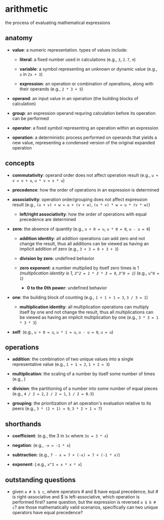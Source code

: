 # arithmetic

the process of evaluating mathematical expressions

## anatomy

- **value**: a numeric representation. types of values include:

  - **literal**: a fixed number used in calculations (e.g., `3`, `2.7`, `π`)
 
  - **variable**: a symbol representing an unknown or dynamic value (e.g., `x` in `2x + 3`)

  - **expression**: an operation or combination of operations, along with their operands  (e.g., `2 * 3 + 5`)
 
- **operand**: an input value in an operation (the building blocks of calculation)

- **group**: an expression operand requring calculation before its operation can be performed

- **operator**: a fixed symbol representing an operation within an expression

- **operation**: a deterministic process performed on operands that yields a new value, representing a condensed version of the original expanded operation

## concepts

- **commutativity**: operand order does not affect operation result (e.g., `u + v = v + u`, `u * v = v * u`)

- **precedence**: how the order of operations in an expression is determined

- **associativity**: operation order/grouping does not affect expression result (e.g., `(u + v) + w = u + (v + w)`, `(u * v) * w = u * (v * w)`)

  - **left/right associativity**: how the order of operations with equal precedence are determined

- **zero**: the absence of quantity (e.g., `u + 0 = u`, `u * 0 = 0`, `u - u = 0`)

  - **addition identity**: all addition operations can add zero and not change the result, thus all additions can be viewed as having an implicit addition of zero (e.g., `3 + 3 = 0 + 3 + 3`)

  - **division by zero**: undefined behavior
 
  - **zero exponent**: a number multiplied by itself zero times is 1 _(multiplication identity is 1, `3^2 = 1 * 3 * 3 = 9`, `3^0 = 1`)_ (e.g., `u^0 = 1`)

    - **0 to the 0th power**: undefined behavior
   
- **one**: the building block of counting (e.g., `1 + 1 + 1 = 3`, `3 / 3 = 1`)

  - **multiplication identity**: all multiplication operations can multiply itself by one and not change the result, thus all multiplications can be viewed as having an implicit multiplication by one (e.g., `3 * 3 = 1 * 3 * 3`)

- **self**: (e.g., `u + 0 = u`, `u * 1 = u`, `u - u = 0`, `u = u`)

## operations

- **addition**: the combination of two unique values into a single representative value (e.g., `1 + 1 = 2`, `1 + 2 = 3`)

- **multiplication**: the scaling of a number by itself some number of times (e.g., )

- **division**: the partitioning of a number into some number of equal pieces (e.g., `4 / 2 = 2`, `2 / 2 = 1`, `1 / 2 = 0.5`)

- **grouping**: the prioritization of an operation's evaluation relative to its peers (e.g., `3 * (2 + 1) = 9`, `3 * 2 + 1 = 7`)

## shorthands 

- **coefficient**: (e.g., the 3 in `3x` where `3x = 3 * x`)

- **negation**: (e.g., `-x = -1 * x`)

- **subtraction**: (e.g., `7 - x = 7 + (-x) = 7 + (-1 * x)`)

- **exponent**: (.e.g., `x^3 = x * x * x`)

## outstanding questions

- given `a # b $ c`, where operators # and $ have equal precedence, but # is right-associative and $ is left-associative, which operation is performed first? same question, but the expression is reversed `a $ b # c`? are those mathematically valid scenarios, specifically can two unique operators have equal precedence?

